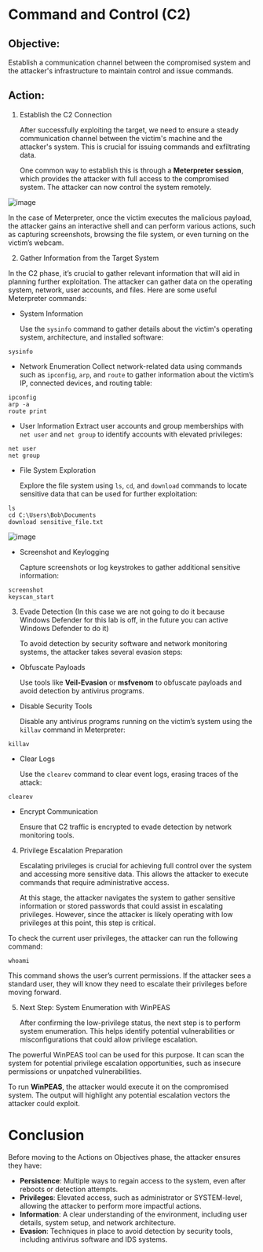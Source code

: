 # Command and Control (C2)

## Objective:
Establish a communication channel between the compromised system and the attacker's infrastructure to maintain control and issue commands.

## Action:
1. Establish the C2 Connection

    After successfully exploiting the target, we need to ensure a steady communication channel between the victim's machine and the attacker's system. This is crucial for issuing commands and exfiltrating data.

    One common way to establish this is through a **Meterpreter session**, which provides the attacker with full access to the compromised system. The attacker can now control the system remotely.

![image](https://github.com/user-attachments/assets/de00cdae-8ba3-4f14-85c2-a5f06524768d)

In the case of Meterpreter, once the victim executes the malicious payload, the attacker gains an interactive shell and can perform various actions, such as capturing screenshots, browsing the file system, or even turning on the victim’s webcam.

2. Gather Information from the Target System

In the C2 phase, it’s crucial to gather relevant information that will aid in planning further exploitation. The attacker can gather data on the operating system, network, user accounts, and files. Here are some useful Meterpreter commands:

- System Information

    Use the `sysinfo` command to gather details about the victim's operating system, architecture, and installed software:

```
sysinfo
```

- Network Enumeration
Collect network-related data using commands such as `ipconfig`, `arp`, and `route` to gather information about the victim’s IP, connected devices, and routing table:

```
ipconfig
arp -a
route print
```

- User Information
Extract user accounts and group memberships with `net user` and `net group` to identify accounts with elevated privileges:

```
net user
net group
```

- File System Exploration

    Explore the file system using `ls`, `cd`, and `download` commands to locate sensitive data that can be used for further exploitation:

```
ls
cd C:\Users\Bob\Documents
download sensitive_file.txt
```

![image](https://github.com/user-attachments/assets/91d73348-343b-48fe-ab28-99052de43b65)

- Screenshot and Keylogging

    Capture screenshots or log keystrokes to gather additional sensitive information:

```
screenshot
keyscan_start
```

3. Evade Detection (In this case we are not going to do it because Windows Defender for this lab is off, in the future you can active Windows Defender to do it)

    To avoid detection by security software and network monitoring systems, the attacker takes several evasion steps:

- Obfuscate Payloads

    Use tools like **Veil-Evasion** or **msfvenom** to obfuscate payloads and avoid detection by antivirus programs.

- Disable Security Tools

    Disable any antivirus programs running on the victim’s system using the `killav` command in Meterpreter:

```
killav
```
- Clear Logs

    Use the `clearev` command to clear event logs, erasing traces of the attack:

```
clearev
```
- Encrypt Communication

    Ensure that C2 traffic is encrypted to evade detection by network monitoring tools.

4. Privilege Escalation Preparation

    Escalating privileges is crucial for achieving full control over the system and accessing more sensitive data. This allows the attacker to execute commands that require administrative access.

    At this stage, the attacker navigates the system to gather sensitive information or stored passwords that could assist in escalating privileges. However, since the attacker is likely operating with low privileges at this point, this step is critical.

To check the current user privileges, the attacker can run the following command:
```
whoami
```
This command shows the user’s current permissions. If the attacker sees a standard user, they will know they need to escalate their privileges before moving forward.

5. Next Step: System Enumeration with WinPEAS

    After confirming the low-privilege status, the next step is to perform system enumeration. This helps identify potential vulnerabilities or misconfigurations that could allow privilege escalation.

The powerful WinPEAS tool can be used for this purpose. It can scan the system for potential privilege escalation opportunities, such as insecure permissions or unpatched vulnerabilities.

To run **WinPEAS**, the attacker would execute it on the compromised system. The output will highlight any potential escalation vectors the attacker could exploit.

# Conclusion

Before moving to the Actions on Objectives phase, the attacker ensures they have:

- **Persistence**: Multiple ways to regain access to the system, even after reboots or detection attempts.
- **Privileges**: Elevated access, such as administrator or SYSTEM-level, allowing the attacker to perform more impactful actions.
- **Information**: A clear understanding of the environment, including user details, system setup, and network architecture.
- **Evasion**: Techniques in place to avoid detection by security tools, including antivirus software and IDS systems.


